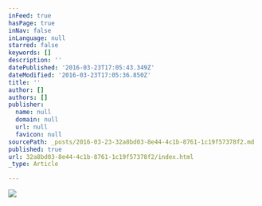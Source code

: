 ```yaml
---
inFeed: true
hasPage: true
inNav: false
inLanguage: null
starred: false
keywords: []
description: ''
datePublished: '2016-03-23T17:05:43.349Z'
dateModified: '2016-03-23T17:05:36.850Z'
title: ''
author: []
authors: []
publisher:
  name: null
  domain: null
  url: null
  favicon: null
sourcePath: _posts/2016-03-23-32a8bd03-8e44-4c1b-8761-1c19f57378f2.md
published: true
url: 32a8bd03-8e44-4c1b-8761-1c19f57378f2/index.html
_type: Article

---
```

![](https://the-grid-user-content.s3-us-west-2.amazonaws.com/5dc1c62e-3d97-4825-ad79-50e8360d6945.png)